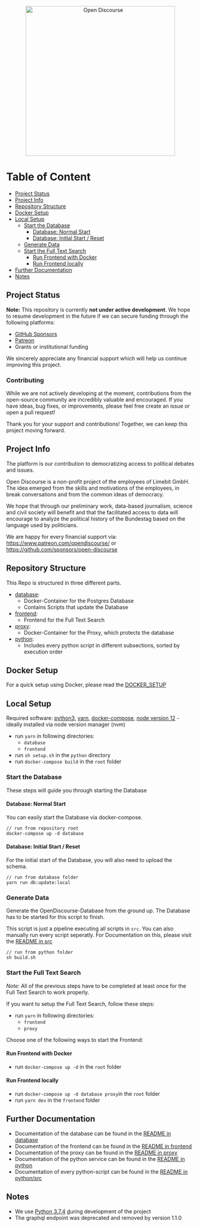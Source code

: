 <!-- markdownlint-disable MD033 -->
<p align="center">
  <a href="https://opendiscourse.de/">
    <img
      alt="Open Discourse"
      src="https://opendiscourse.de/images/github/open-discourse_full_black_transparent.png"
      width="400"
    />
  </a>
</p>

# Table of Content

- [Project Status](#project-status)
- [Project Info](#project-info)
- [Repository Structure](#repository-structure)
- [Docker Setup](#docker-setup)
- [Local Setup](#local-setup)
  - [Start the Database](#start-the-database)
    - [Database: Normal Start](#database-normal-start)
    - [Database: Initial Start / Reset](#database-initial-start--reset)
  - [Generate Data](#generate-data)
  - [Start the Full Text Search](#start-the-full-text-search)
    - [Run Frontend with Docker](#run-frontend-with-docker)
    - [Run Frontend locally](#run-frontend-locally)
- [Further Documentation](#further-documentation)
- [Notes](#notes)

## Project Status

**Note:** This repository is currently **not under active development**. We hope to resume development in the future if we can secure funding through the following platforms:

- [GitHub Sponsors](https://github.com/sponsors/open-discourse)
- [Patreon](https://www.patreon.com/opendiscourse)
- Grants or institutional funding

We sincerely appreciate any financial support which will help us continue improving this project.

### Contributing

While we are not actively developing at the moment, contributions from the open-source community are incredibly valuable and encouraged. If you have ideas, bug fixes, or improvements, please feel free create an issue or open a pull request!

Thank you for your support and contributions! Together, we can keep this project moving forward.

## Project Info

The platform is our contribution to democratizing access to political debates and issues.

Open Discourse is a non-profit project of the employees of Limebit GmbH. The idea emerged from the skills and motivations of the employees, in break conversations and from the common ideas of democracy.

We hope that through our preliminary work, data-based journalism, science and civil society will benefit and that the facilitated access to data will encourage to analyze the political history of the Bundestag based on the language used by politicians.

We are happy for every financial support via: https://www.patreon.com/opendiscourse/ or https://github.com/sponsors/open-discourse

## Repository Structure

This Repo is structured in three different parts.

- [database](./database):
  - Docker-Container for the Postgres Database
  - Contains Scripts that update the Database
- [frontend](./frontend):
  - Frontend for the Full Text Search
- [proxy](./proxy):
  - Docker-Container for the Proxy, which protects the database
- [python](./python):
  - Includes every python script in different subsections, sorted by execution order

## Docker Setup

For a quick setup using Docker, please read the [DOCKER_SETUP](./DOCKER_SETUP.md)

## Local Setup

Required software:
[python3](https://www.python.org/downloads/),
[yarn](https://yarnpkg.com/),
[docker-compose](https://docs.docker.com/compose/),
[node version 12](https://nodejs.org/dist/latest-v12.x/docs/api/) - ideally installed via node version manager (nvm)

- run `yarn` in following directories:
  - `database`
  - `frontend`
- run `sh setup.sh` in the `python` directory
- run `docker-compose build` in the `root` folder

### Start the Database

These steps will guide you through starting the Database

#### Database: Normal Start

You can easily start the Database via docker-compose.

```Shell
// run from repository root
docker-compose up -d database
```

#### Database: Initial Start / Reset

For the initial start of the Database, you will also need to upload the schema.

```Shell
// run from database folder
yarn run db:update:local
```

### Generate Data

Generate the OpenDiscourse-Database from the ground up. The Database has to be started for this script to finish.

This script is just a pipeline executing all scripts in `src`. You can also manually run every script seperatly. For Documentation on this, please visit the [README in src](./python/src/README.md)

```Shell
// run from python folder
sh build.sh
```

### Start the Full Text Search

_Note:_ All of the previous steps have to be completed at least once for the Full Text Search to work properly.

If you want to setup the Full Text Search, follow these steps:

- run `yarn` in following directories:
  - `frontend`
  - `proxy`

Choose one of the following ways to start the Frontend:

#### Run Frontend with Docker

- run `docker-compose up -d` in the `root` folder

#### Run Frontend locally

- run `docker-compose up -d database proxy`in the `root` folder
- run `yarn dev` in the `frontend` folder

## Further Documentation

- Documentation of the database can be found in the [README in database](./database/README.md)
- Documentation of the frontend can be found in the [README in frontend](./frontend/README.md)
- Documentation of the proxy can be found in the [README in proxy](./proxy/README.md)
- Documentation of the python service can be found in the [README in python](./python/README.md)
- Documentation of every python-script can be found in the [README in python/src](./python/src/README.md)

## Notes

- We use [Python 3.7.4](https://www.python.org/downloads/release/python-374/) [d](https://bit.ly/2KE5DFm)uring development of the project
- The graphql endpoint was deprecated and removed by version 1.1.0
